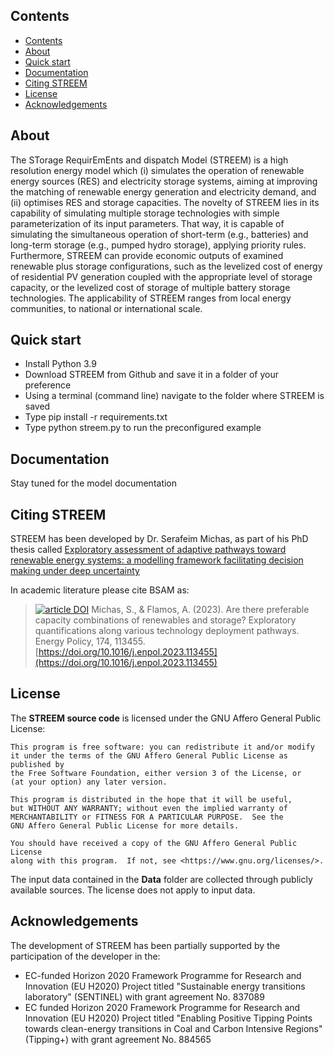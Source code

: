 ## Contents
- [Contents](#contents)
- [About](#about)
- [Quick start](#quick-start)
- [Documentation](#documentation)
- [Citing STREEM](#citing-streem)
- [License](#license)
- [Acknowledgements](#acknowledgements)

## About
The STorage RequirEmEnts and dispatch Model (STREEM) is a high resolution energy model which (i) simulates the operation of renewable energy sources (RES) and electricity storage systems, aiming at improving the matching of renewable energy generation and electricity demand, and (ii) optimises RES and storage capacities. The novelty of STREEM lies in its capability of simulating multiple storage technologies with simple parameterization of its input parameters. That way, it is capable of simulating the simultaneous operation of short-term (e.g., batteries) and long-term storage (e.g., pumped hydro storage), applying priority rules. Furthermore, STREEM can provide economic outputs of examined renewable plus storage configurations, such as the levelized cost of energy of residential PV generation coupled with the appropriate level of storage capacity, or the levelized cost of storage of multiple battery storage technologies. The applicability of STREEM ranges from local energy communities, to national or international scale.

## Quick start
* Install Python 3.9
* Download STREEM from Github and save it in a folder of your preference
* Using a terminal (command line) navigate to the folder where STREEM is saved 
* Type pip install -r requirements.txt
* Type python streem.py to run the preconfigured example

## Documentation
Stay tuned for the model documentation

## Citing STREEM
STREEM has been developed by Dr. Serafeim Michas, as part of his PhD thesis called [Exploratory assessment of adaptive pathways toward renewable energy systems: a modelling framework facilitating decision making under deep uncertainty](https://www.didaktorika.gr/eadd/handle/10442/56358?locale=en)

In academic literature please cite BSAM as: 
>[![article DOI](https://img.shields.io/badge/article-10.1016/j.enpol.2023.113455-blue)](https://doi.org/10.1016/j.enpol.2023.113455) Michas, S., & Flamos, A. (2023). Are there preferable capacity combinations of renewables and storage? Exploratory quantifications along various technology deployment pathways. Energy Policy, 174, 113455. [https://doi.org/10.1016/j.enpol.2023.113455](https://doi.org/10.1016/j.enpol.2023.113455)


## License
The **STREEM source code** is licensed under the GNU Affero General Public License:

    This program is free software: you can redistribute it and/or modify
    it under the terms of the GNU Affero General Public License as published by
    the Free Software Foundation, either version 3 of the License, or
    (at your option) any later version.

    This program is distributed in the hope that it will be useful,
    but WITHOUT ANY WARRANTY; without even the implied warranty of
    MERCHANTABILITY or FITNESS FOR A PARTICULAR PURPOSE.  See the
    GNU Affero General Public License for more details.

    You should have received a copy of the GNU Affero General Public License
    along with this program.  If not, see <https://www.gnu.org/licenses/>.
    
The input data contained in the **Data** folder are collected through publicly available sources. The license does not apply to input data.


## Acknowledgements
The development of STREEM has been partially supported by the participation of the developer in the:
* EC-funded Horizon 2020 Framework Programme for Research and Innovation (EU H2020) Project titled "Sustainable energy transitions laboratory" (SENTINEL) with grant agreement No. 837089
* EC funded Horizon 2020 Framework Programme for Research and Innovation (EU H2020) Project titled "Enabling Positive Tipping Points towards clean-energy transitions in Coal and Carbon Intensive Regions" (Tipping+) with grant agreement No. 884565
